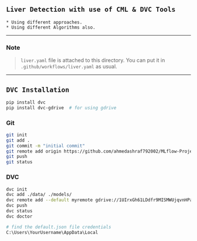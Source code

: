 ## `Liver Detection with use of CML & DVC Tools `
    * Using different approaches.
    * Using different Algorithms also.
-------------------
### Note
> `liver.yaml` file is attached to this directory. You can put it in `.github/workflows/liver.yaml` as usual.

-----------------------------------------------------------------
## `DVC Installation`
``` bash
pip install dvc
pip install dvc-gdrive  # for using gdrive
```

### Git
``` bash
git init
git add .
git commit -m "initial commit"
git remote add origin https://github.com/ahmedashraf792002/MLflow-Projects.git
git push
git status
```

### DVC
``` bash
dvc init
dvc add ./data/ ./models/
dvc remote add --default myremote gdrive://1UIrxGh61LDdfr9MISMWUjqvnHPatkVcz # if using gdrive
dvc push
dvc status
dvc doctor
```


``` bash
# find the default.json file credentials
C:\Users\YourUsername\AppData\Local
```
